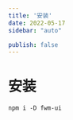 ```yaml
---
title: '安装'
date: 2022-05-17
sidebar: "auto"

publish: false
---
```


# 安装

```
npm i -D fwm-ui
```

<ClientOnly>
  <!-- <sakura-gif/> -->
</ClientOnly>

